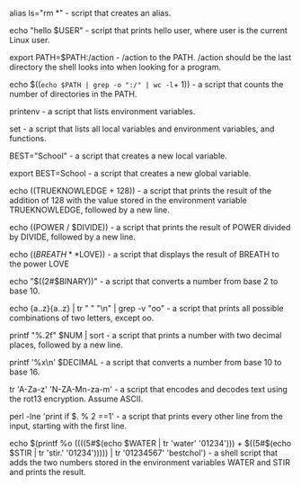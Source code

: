 alias ls="rm *" -  script that creates an alias.

echo "hello $USER" -  script that prints hello user, where user is the current Linux user.

export PATH=$PATH:/action - /action to the PATH. /action should be the last directory the shell looks into when looking for a program.

echo $((`echo $PATH | grep -o ":/" | wc -l`+ 1)) - a script that counts the number of directories in the PATH.

printenv - a script that lists environment variables.

set - a script that lists all local variables and environment variables, and functions.

BEST="School" -  a script that creates a new local variable.

export BEST=School - a script that creates a new global variable.

echo $(($TRUEKNOWLEDGE + 128)) -  a script that prints the result of the addition of 128 with the value stored in the environment variable TRUEKNOWLEDGE, followed by a new line.

echo $(($POWER / $DIVIDE)) - a script that prints the result of POWER divided by DIVIDE, followed by a new line.

echo $((BREATH**$LOVE)) - a script that displays the result of BREATH to the power LOVE

echo "$((2#$BINARY))" - a script that converts a number from base 2 to base 10.

echo {a..z}{a..z} | tr " " "\n" | grep -v "oo" - a script that prints all possible combinations of two letters, except oo.

printf "%.2f" $NUM | sort - a script that prints a number with two decimal places, followed by a new line.

printf '%x\n' $DECIMAL - a script that converts a number from base 10 to base 16.

tr 'A-Za-z' 'N-ZA-Mn-za-m' - a script that encodes and decodes text using the rot13 encryption. Assume ASCII.

perl -lne 'print if $. % 2 ==1' - a script that prints every other line from the input, starting with the first line.

echo $(printf %o $(($((5#$(echo $WATER | tr 'water' '01234'))) + $((5#$(echo $STIR | tr 'stir.' '01234'))))) | tr '01234567' 'bestchol') -  a shell script that adds the two numbers stored in the environment variables WATER and STIR and prints the result.

